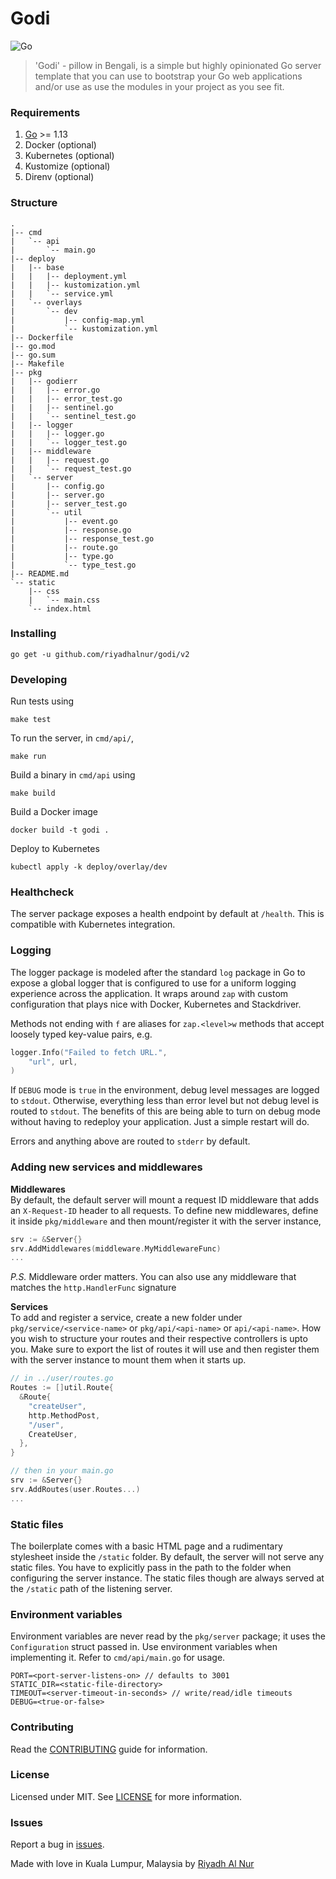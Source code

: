 # Godi
![Go](https://github.com/riyadhalnur/godi/workflows/Go/badge.svg?branch=master)  

> 'Godi' - pillow in Bengali, is a simple but highly opinionated Go server template that you can
> use to bootstrap your Go web applications and/or use as use the modules in your project as you see fit.

### Requirements  
1. [Go](https://golang.org) >= 1.13  
2. Docker (optional)  
3. Kubernetes (optional)  
4. Kustomize (optional)  
5. Direnv (optional)  

### Structure
```
.
|-- cmd
|   `-- api
|       `-- main.go
|-- deploy
|   |-- base
|   |   |-- deployment.yml
|   |   |-- kustomization.yml
|   |   `-- service.yml
|   `-- overlays
|       `-- dev
|           |-- config-map.yml
|           `-- kustomization.yml
|-- Dockerfile
|-- go.mod
|-- go.sum
|-- Makefile
|-- pkg
|   |-- godierr
|   |   |-- error.go
|   |   |-- error_test.go
|   |   |-- sentinel.go
|   |   `-- sentinel_test.go
|   |-- logger
|   |   |-- logger.go
|   |   `-- logger_test.go
|   |-- middleware
|   |   |-- request.go
|   |   `-- request_test.go
|   `-- server
|       |-- config.go
|       |-- server.go
|       |-- server_test.go
|       `-- util
|           |-- event.go
|           |-- response.go
|           |-- response_test.go
|           |-- route.go
|           |-- type.go
|           `-- type_test.go
|-- README.md
`-- static
    |-- css
    |   `-- main.css
    `-- index.html
```  

### Installing  
`go get -u github.com/riyadhalnur/godi/v2`  

### Developing  
Run tests using
```shell  
make test
```  

To run the server, in `cmd/api/`,
```shell  
make run
```

Build a binary in `cmd/api` using  
```shell  
make build
```  

Build a Docker image  
```shell  
docker build -t godi .  
```  

Deploy to Kubernetes  
```shell  
kubectl apply -k deploy/overlay/dev  
```  

### Healthcheck
The server package exposes a health endpoint by default at `/health`. This is compatible with Kubernetes integration.  

### Logging
The logger package is modeled after the standard `log` package in Go to expose a global logger that is configured to use for a uniform logging experience across the application. It wraps around `zap` with custom configuration that plays nice with Docker, Kubernetes and Stackdriver.  

Methods not ending with `f` are aliases for `zap.<level>w` methods that accept loosely typed key-value pairs, e.g.  
```go
logger.Info("Failed to fetch URL.",
    "url", url,
)
```  

If `DEBUG` mode is `true` in the environment, debug level messages are logged to `stdout`. Otherwise, everything less than error level but not debug level is routed to `stdout`. The benefits of this are being able to turn on debug mode without having to redeploy your application. Just a simple restart will do.    

Errors and anything above are routed to `stderr` by default.  

### Adding new services and middlewares
**Middlewares**  
By default, the default server will mount a request ID middleware that adds an `X-Request-ID` header to all requests. To define new middlewares, define it inside `pkg/middleware` and then mount/register it with the server instance,  
```go
srv := &Server{}
srv.AddMiddlewares(middleware.MyMiddlewareFunc)
...
``` 
*P.S.* Middleware order matters. You can also use any middleware that matches the `http.HandlerFunc` signature     

**Services**  
To add and register a service, create a new folder under `pkg/service/<service-name>` or `pkg/api/<api-name>` or `api/<api-name>`. How you wish to structure your routes and their respective controllers is upto you. Make sure to export the list of routes it will use and then register them with the server instance to mount them when it starts up.    
```go
// in ../user/routes.go
Routes := []util.Route{
  &Route{
    "createUser",
    http.MethodPost,
    "/user",
    CreateUser,
  },
}

// then in your main.go
srv := &Server{}
srv.AddRoutes(user.Routes...)
...
```  

### Static files  
The boilerplate comes with a basic HTML page and a rudimentary stylesheet inside the `/static` folder. By default, the server will not serve any static files. You have to explicitly pass in the path to the folder when configuring the server instance. The static files though are always served at the `/static` path of the listening server.  

### Environment variables  
Environment variables are never read by the `pkg/server` package; it uses the `Configuration` struct passed in. Use environment variables when implementing it. Refer to `cmd/api/main.go` for usage.  
```
PORT=<port-server-listens-on> // defaults to 3001
STATIC_DIR=<static-file-directory>
TIMEOUT=<server-timeout-in-seconds> // write/read/idle timeouts
DEBUG=<true-or-false>
```  

### Contributing  
Read the [CONTRIBUTING](CONTRIBUTING.md) guide for information.  

### License  
Licensed under MIT. See [LICENSE](LICENSE) for more information.  

### Issues  
Report a bug in [issues](https://github.com/riyadhalnur/godi/issues).   

Made with love in Kuala Lumpur, Malaysia by [Riyadh Al Nur](https://verticalaxisbd.com)

